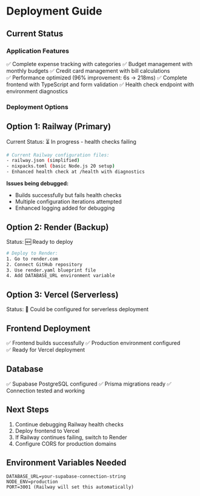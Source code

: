 # Deployment Guide

## Current Status

### Application Features
✅ Complete expense tracking with categories
✅ Budget management with monthly budgets
✅ Credit card management with bill calculations  
✅ Performance optimized (96% improvement: 6s → 218ms)
✅ Complete frontend with TypeScript and form validation
✅ Health check endpoint with environment diagnostics

### Deployment Options

## Option 1: Railway (Primary) 
Current Status: ⏳ In progress - health checks failing

```bash
# Current Railway configuration files:
- railway.json (simplified)
- nixpacks.toml (basic Node.js 20 setup)
- Enhanced health check at /health with diagnostics
```

**Issues being debugged:**
- Builds successfully but fails health checks
- Multiple configuration iterations attempted
- Enhanced logging added for debugging

## Option 2: Render (Backup)
Status: 🆕 Ready to deploy

```bash
# Deploy to Render:
1. Go to render.com
2. Connect GitHub repository
3. Use render.yaml blueprint file
4. Add DATABASE_URL environment variable
```

## Option 3: Vercel (Serverless)
Status: 🔄 Could be configured for serverless deployment

## Frontend Deployment
✅ Frontend builds successfully
✅ Production environment configured  
✅ Ready for Vercel deployment

## Database
✅ Supabase PostgreSQL configured
✅ Prisma migrations ready
✅ Connection tested and working

## Next Steps
1. Continue debugging Railway health checks
2. Deploy frontend to Vercel
3. If Railway continues failing, switch to Render
4. Configure CORS for production domains

## Environment Variables Needed
```
DATABASE_URL=your-supabase-connection-string
NODE_ENV=production
PORT=3001 (Railway will set this automatically)
```
